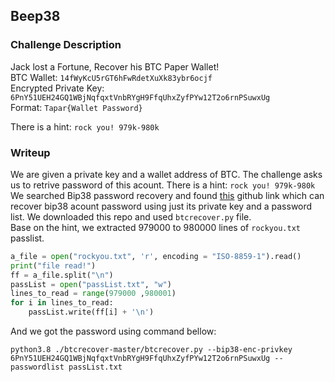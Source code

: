 ## Beep38

### Challenge Description

Jack lost a Fortune, Recover his BTC Paper Wallet!  
BTC Wallet: `14fWyKcU5rGT6hFwRdetXuXk83ybr6ocjf`  
Encrypted Private Key: `6PnY51UEH24GQ1WBjNqfqxtVnbRYgH9FfqUhxZyfPYw12T2o6rnPSuwxUg`  
Format: `Tapar{Wallet Password}`  
  
There is a hint: ```rock you! 979k-980k```  
  
### Writeup

We are given a private key and a wallet address of BTC. The challenge asks us to retrive password of this acount. 
There is a hint: ```rock you! 979k-980k```
We searched Bip38 password recovery and found [this](https://github.com/3rdIteration/btcrecover/archive/master.zip) github link which can recover bip38 acount password using just its private key and a password list. We downloaded this repo and used `btcrecover.py` file.  
Base on the hint, we extracted 979000 to 980000 lines of `rockyou.txt` passlist.  
```python
a_file = open("rockyou.txt", 'r', encoding = "ISO-8859-1").read()
print("file read!")
ff = a_file.split("\n")
passList = open("passList.txt", "w")
lines_to_read = range(979000 ,980001)
for i in lines_to_read:
	passList.write(ff[i] + '\n')

```
And we got the password using command bellow:  
```
python3.8 ./btcrecover-master/btcrecover.py --bip38-enc-privkey 6PnY51UEH24GQ1WBjNqfqxtVnbRYgH9FfqUhxZyfPYw12T2o6rnPSuwxUg --passwordlist passList.txt
```

